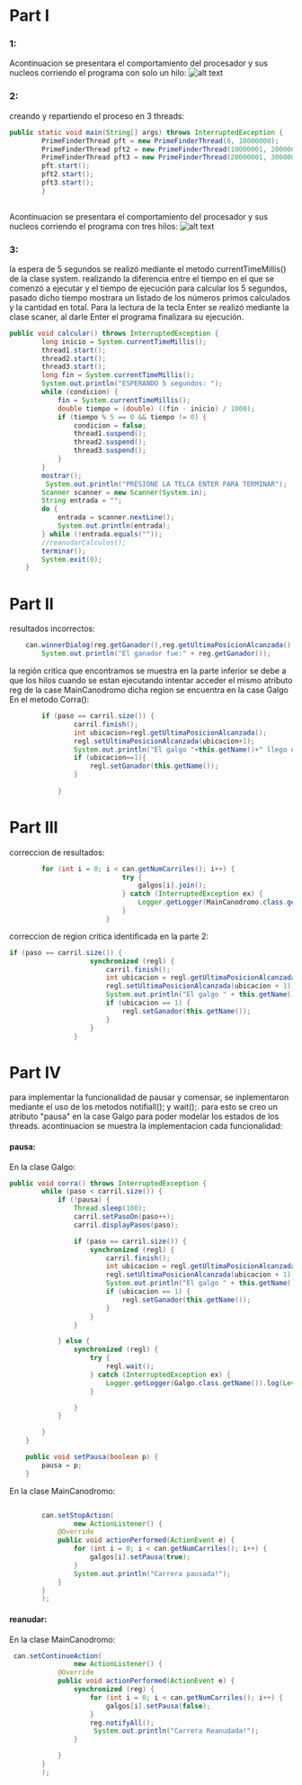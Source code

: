 # Part I
### 1: 
Acontinuacion se presentara el comportamiento del procesador y sus nucleos corriendo el programa con solo un hilo: 
![alt text](https://github.com/diego2097/lab1-arsw/blob/master/BBP_formula/img/tres.jpg) 
### 2: 
creando y repartiendo el proceso en 3 threads: 
```java
public static void main(String[] args) throws InterruptedException {
        PrimeFinderThread pft = new PrimeFinderThread(0, 10000000);
        PrimeFinderThread pft2 = new PrimeFinderThread(10000001, 20000000);
        PrimeFinderThread pft3 = new PrimeFinderThread(20000001, 30000000);
        pft.start();
        pft2.start();
        pft3.start();
        }
		
``` 
Acontinuacion se presentara el comportamiento del procesador y sus nucleos corriendo el programa con tres hilos:
![alt text](https://github.com/diego2097/lab1-arsw/blob/master/BBP_formula/img/uno.jpg) 
### 3:
la espera de 5 segundos se realizó mediante el metodo currentTimeMillis() de la clase system. realizando la diferencia entre el tiempo en el que se comenzó a ejecutar y el tiempo de ejecución para calcular los 5 segundos, pasado dicho tiempo mostrara un listado de los 
números primos calculados y la cantidad en total.
Para la lectura de la tecla Enter se realizó mediante la clase scaner, al darle Enter el programa finalizara su ejecución.


```java
public void calcular() throws InterruptedException {
        long inicio = System.currentTimeMillis();
        thread1.start();
        thread2.start();
        thread3.start();
        long fin = System.currentTimeMillis();
        System.out.println("ESPERANDO 5 segundos: ");
        while (condicion) {
            fin = System.currentTimeMillis();
            double tiempo = (double) ((fin - inicio) / 1000);
            if (tiempo % 5 == 0 && tiempo != 0) {
                condicion = false;
                thread1.suspend();
                thread2.suspend();
                thread3.suspend();
            }
        }
        mostrar();
         System.out.println("PRESIONE LA TELCA ENTER PARA TERMINAR");
        Scanner scanner = new Scanner(System.in);
        String entrada = "";
        do {
            entrada = scanner.nextLine();
            System.out.println(entrada);
        } while (!entrada.equals(""));
        //reanudarCalculos();
        terminar();
        System.exit(0);
    }		
```   

# Part II 
resultados incorrectos: 
```java
	can.winnerDialog(reg.getGanador(),reg.getUltimaPosicionAlcanzada() - 1); 
        System.out.println("El ganador fue:" + reg.getGanador());              
```   
la región critica que encontramos se muestra en la parte inferior se debe a que los hilos cuando se estan ejecutando intentar acceder el mismo atributo reg de la case MainCanodromo dicha region se encuentra en la case Galgo En el metodo Corra():
 
```java
    	if (paso == carril.size()) {						
				carril.finish();
				int ubicacion=regl.getUltimaPosicionAlcanzada();
				regl.setUltimaPosicionAlcanzada(ubicacion+1);
				System.out.println("El galgo "+this.getName()+" llego en la posicion "+ubicacion);
				if (ubicacion==1){
					regl.setGanador(this.getName());
				}
				
			}
```   

# Part III
correccion de resultados: 
```java
    	for (int i = 0; i < can.getNumCarriles(); i++) {
                            try {
                                galgos[i].join();
                            } catch (InterruptedException ex) {
                                Logger.getLogger(MainCanodromo.class.getName()).log(Level.SEVERE, null, ex);
                            }
                        }
```
correccion de region critica identificada en la parte 2:
```java
if (paso == carril.size()) {
                    synchronized (regl) {
                        carril.finish();
                        int ubicacion = regl.getUltimaPosicionAlcanzada();
                        regl.setUltimaPosicionAlcanzada(ubicacion + 1);
                        System.out.println("El galgo " + this.getName() + " llego en la posicion " + ubicacion);
                        if (ubicacion == 1) {
                            regl.setGanador(this.getName());
                        }
                    }
                }
```
# Part IV
para implementar la funcionalidad de pausar y comensar, se inplementaron mediante el uso de los metodos notifiall(); y wait();. para esto se creo un atributo "pausa" en la case Galgo para poder modelar los estados de los threads. acontinuacion se muestra la implementacion cada funcionalidad: 
#### pausa: 
En la clase Galgo:
```java
public void corra() throws InterruptedException {
        while (paso < carril.size()) {
            if (!pausa) {
                Thread.sleep(100);
                carril.setPasoOn(paso++);
                carril.displayPasos(paso);

                if (paso == carril.size()) {
                    synchronized (regl) {
                        carril.finish();
                        int ubicacion = regl.getUltimaPosicionAlcanzada();
                        regl.setUltimaPosicionAlcanzada(ubicacion + 1);
                        System.out.println("El galgo " + this.getName() + " llego en la posicion " + ubicacion);
                        if (ubicacion == 1) {
                            regl.setGanador(this.getName());
                        }
                    }
                }

            } else {
                synchronized (regl) {
                    try {
                        regl.wait();
                    } catch (InterruptedException ex) {
                        Logger.getLogger(Galgo.class.getName()).log(Level.SEVERE, null, ex);
                    }

                }
            }

        }
    }
```
```java
    public void setPausa(boolean p) {
        pausa = p;
    }
```
En la clase MainCanodromo: 
```java

        can.setStopAction(
                new ActionListener() {
            @Override
            public void actionPerformed(ActionEvent e) {
                for (int i = 0; i < can.getNumCarriles(); i++) {
                    galgos[i].setPausa(true);
                }
                System.out.println("Carrera pausada!");
            }
        }
        );
```
#### reanudar: 
En la clase MainCanodromo: 

```java
 can.setContinueAction(
                new ActionListener() {
            @Override
            public void actionPerformed(ActionEvent e) {
                synchronized (reg) {
                    for (int i = 0; i < can.getNumCarriles(); i++) {
                        galgos[i].setPausa(false);
                    }
                    reg.notifyAll();
                     System.out.println("Carrera Reanudada!");
                }

            }
        }
        );
```
